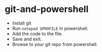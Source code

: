 # git-and-powershell

- Install git
- Run `notepad $PROFILE` in powershell.  
- Add the code to the file.
- Save and exit.
- Browse to your git repo from powershell.
